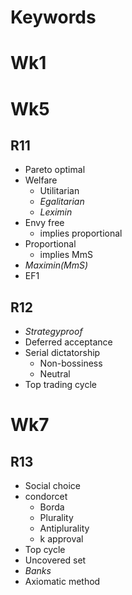 # Keywords

# Wk1

# Wk5

## R11

+ Pareto optimal
+ Welfare
  + Utilitarian
  + *Egalitarian*
  + *Leximin*
+ Envy free
  + implies proportional
+ Proportional
  + implies MmS
+ *Maximin(MmS)*
+ EF1

## R12

+ *Strategyproof*
+ Deferred acceptance
+ Serial dictatorship
  + Non-bossiness
  + Neutral
+ Top trading cycle

# Wk7

## R13

+ Social choice 
+ condorcet 
  + Borda
  + Plurality
  + Antiplurality
  + k approval
+ Top cycle
+ Uncovered set
+ *Banks*
+ Axiomatic method
